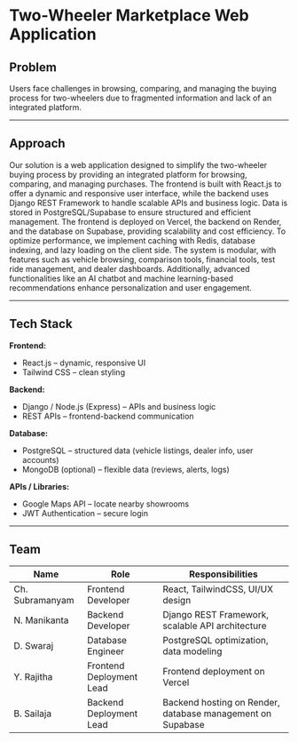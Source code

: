 # Two-Wheeler Marketplace Web Application

## Problem
Users face challenges in browsing, comparing, and managing the buying process for two-wheelers due to fragmented information and lack of an integrated platform.

---


## Approach
Our solution is a web application designed to simplify the two-wheeler buying process by providing an integrated platform for browsing, comparing, and managing purchases. The frontend is built with React.js to offer a dynamic and responsive user interface, while the backend uses Django REST Framework to handle scalable APIs and business logic. Data is stored in PostgreSQL/Supabase to ensure structured and efficient management. The frontend is deployed on Vercel, the backend on Render, and the database on Supabase, providing scalability and cost efficiency. To optimize performance, we implement caching with Redis, database indexing, and lazy loading on the client side. The system is modular, with features such as vehicle browsing, comparison tools, financial tools, test ride management, and dealer dashboards. Additionally, advanced functionalities like an AI chatbot and machine learning-based recommendations enhance personalization and user engagement.

---

## Tech Stack

**Frontend:**  
- React.js – dynamic, responsive UI  
- Tailwind CSS – clean styling  

**Backend:**  
- Django / Node.js (Express) – APIs and business logic  
- REST APIs – frontend-backend communication  

**Database:**  
- PostgreSQL – structured data (vehicle listings, dealer info, user accounts)  
- MongoDB (optional) – flexible data (reviews, alerts, logs)  

**APIs / Libraries:**  
- Google Maps API – locate nearby showrooms  
- JWT Authentication – secure login  

---

## Team

| Name | Role | Responsibilities |
|------|------|-----------------|
| Ch. Subramanyam | Frontend Developer | React, TailwindCSS, UI/UX design |
| N. Manikanta | Backend Developer | Django REST Framework, scalable API architecture |
| D. Swaraj | Database Engineer | PostgreSQL optimization, data modeling |
| Y. Rajitha | Frontend Deployment Lead | Frontend deployment on Vercel |
| B. Sailaja | Backend Deployment Lead | Backend hosting on Render, database management on Supabase |
